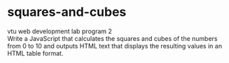 # squares-and-cubes
vtu web development lab program 2<br>
Write a JavaScript that calculates the squares and cubes of the numbers from 0 to 10 and outputs HTML text that displays the resulting values in an HTML table format.<br>

